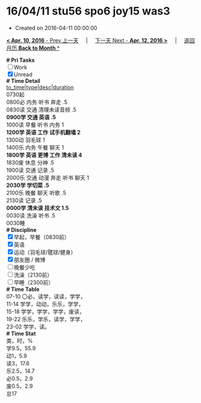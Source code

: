 # 16/04/11 stu56 spo6 joy15 was3

- Created on 2016-04-11 00:00:00

[**< Apr. 10, 2016** - Prev 上一天](/lifelogs/2016/04/d10.md) &nbsp; &nbsp; | &nbsp; &nbsp; [下一天 Next - **Apr. 12, 2016 >**](/lifelogs/2016/04/d12.md) &nbsp; &nbsp; |  &nbsp; &nbsp; [返回月历 **Back to Month ^**](/lifelogs/2016/04/index.md)
<br/><div><b># Pri Tasks</b></div><div><input type="checkbox"/>Work</div><div><input checked="true" type="checkbox"/>Unread</div><div><b># Time Detail</b></div><div><u>to_time|type|desc|duration</u></div><div>0730起</div><div>0800必 内务 听书 奔走 .5</div><div>0830读 交通 清理未读音频 .5</div><div><b>0900学 交通 英语 .5</b></div><div>1000读 早餐 听书 内务 1</div><div><b>1200学 英语 工作 试手机翻墙 2</b></div><div>1300动 羽毛球 1</div><div>1400乐 内务 午餐 聊天 1</div><div><b>1800学 英语 更博 工作 清未读 4</b></div><div>1830废 休息 分神 .5</div><div>1900读 交通 记录 .5</div><div>2000乐 交通 动漫 奔走 听书 聊天 1</div><div><b>2030学 学切菜 .5</b></div><div>2100乐 晚餐 聊天 听歌 .5</div><div>2130读 记录 .5</div><div><b>0000学 清未读 技术文 1.5</b></div><div>0030读 洗澡 听书 .5</div><div>0030睡</div><div><b># Discipline</b></div><div><input checked="true" type="checkbox"/>早起，早餐（0830前）</div><div><input checked="true" type="checkbox"/>英语</div><div><input checked="true" type="checkbox"/>运动（羽毛球/毽球/健身）</div><div><input checked="true" type="checkbox"/>朋友圈 / 微博</div><div><input type="checkbox"/>晚餐少吃</div><div><input type="checkbox"/>洗澡（2130前）</div><div><input type="checkbox"/>早睡（2300前）</div><div><b># Time Table</b></div><div>07-10 〇必，读学，读读，学学，</div><div>11-14 学学，动动，乐乐，学学，</div><div>15-18 学学，学学，学学，废读，</div><div>19-22 乐乐，学乐，读学，学学，</div><div>23-02 学学，读。</div><div><b># Time Stat</b></div><div>类，时，%</div><div>学9.5，55.9</div><div>动1，5.9</div><div>读3，17.6</div><div>乐2.5，14.7</div><div>必0.5，2.9</div><div>废0.5，2.9</div><div>总17</div>
